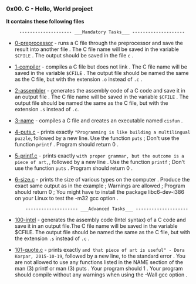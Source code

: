 ### 0x00. C - Hello, World project

__It contains these following files__

         -------------------- ___Mandatory Tasks___ --------------------        
- [0-preprocessor](https://github.com/8srael/alx-low_level_programming/blob/main/0x00-hello_world/0-preprocessor) - runs a C file through the preprocessor and save the result into another file . The C file name will be saved in the variable `$CFILE` . The output should be saved in the file `c` .
- [1-compiler](https://github.com/8srael/alx-low_level_programming/blob/main/0x00-hello_world/1-compiler) - compiles a C file but does not link . The C file name will be saved in the variable `$CFILE` . The output file should be named the same as the C file, but with the extension `.o` instead of `.c` .
- [2-assembler](https://github.com/8srael/alx-low_level_programming/blob/main/0x00-hello_world/2-assembler) - generates the assembly code of a C code and save it in an output file . The C file name will be saved in the variable `$CFILE` . The output file should be named the same as the C file, but with the extension `.s` instead of `.c`.
- [3-name](https://github.com/8srael/alx-low_level_programming/blob/main/0x00-hello_world/3-name) - compiles a C file and creates an executable named `cisfun` .
- [4-puts.c](https://github.com/8srael/alx-low_level_programming/blob/main/0x00-hello_world/4-puts.c) - prints exactly `"Programming is like building a multilingual puzzle`, followed by a new line. Use the function `puts` ; Don't use the function `printf` . Program should return 0 .
- [5-printf.c](https://github.com/8srael/alx-low_level_programming/blob/main/0x00-hello_world/5-printf.c) - prints exactly `with proper grammar, but the outcome is a piece of art,`, followed by a new line .  Use the function `printf` ; Don't use the function `puts` . Program should return 0 .
- [6-size.c](https://github.com/8srael/alx-low_level_programming/blob/main/0x00-hello_world/6-size.c) - prints the size of various types on the computer . Produce the exact same output as in the example ; Warnings are allowed ; Program should return 0 ; You might have to install the package libc6-dev-i386 on your Linux to test the -m32 gcc option .

          -------------------- ___Advanced Tasks___ --------------------
- [100-intel](https://github.com/8srael/alx-low_level_programming/blob/main/0x00-hello_world/100-intel) - generates the assembly code (Intel syntax) of a C code and save it in an output file.The C file name will be saved in the variable $CFILE. The output file should be named the same as the C file, but with the extension `.s` instead of `.c` .
- [101-quote.c](https://github.com/8srael/alx-low_level_programming/blob/main/0x00-hello_world/101-quote.c) - prints exactly `and that piece of art is useful" - Dora Korpar, 2015-10-19`, followed by a new line, to the standard error . You are not allowed to use any functions listed in the NAME section of the man (3) printf or man (3) puts . Your program should 1 . Your program should compile without any warnings when using the -Wall gcc option .

